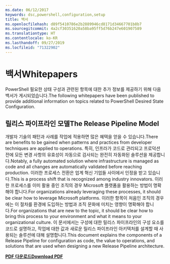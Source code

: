```yaml
---
ms.date: 06/12/2017
keywords: dsc,powershell,configuration,setup
title: 백서
ms.openlocfilehash: d89f5410786e2b2889946cd8171d34667701b8b7
ms.sourcegitcommit: 4a2cf30351620a58ba95ff5d76b247e601907589
ms.translationtype: HT
ms.contentlocale: ko-KR
ms.lasthandoff: 09/27/2019
ms.locfileid: "71322902"
---
```

# <a name="whitepapers"></a><span data-ttu-id="69525-103">백서</span><span class="sxs-lookup"><span data-stu-id="69525-103">Whitepapers</span></span>

<span data-ttu-id="69525-104">PowerShell 필요한 상태 구성과 관련된 항목에 대한 추가 정보를 제공하기 위해 다음 백서가 게시되었습니다.</span><span class="sxs-lookup"><span data-stu-id="69525-104">The following whitepapers have been published to provide additional information on topics related to PowerShell Desired State Configuration.</span></span>

## <a name="the-release-pipeline-model"></a><span data-ttu-id="69525-105">릴리스 파이프라인 모델</span><span class="sxs-lookup"><span data-stu-id="69525-105">The Release Pipeline Model</span></span>
<span data-ttu-id="69525-106">개발자 기술의 패턴과 사례를 작업에 적용하면 많은 혜택을 얻을 수 있습니다.</span><span class="sxs-lookup"><span data-stu-id="69525-106">There are benefits to be gained when patterns and practices from developer techniques are applied to operations.</span></span> <span data-ttu-id="69525-107">특히, 인프라가 코드로 관리되고 프로덕션 전에 모든 변경 사항의 유효성이 자동으로 검사되는 완전히 자동화된 솔루션을 제공합니다.</span><span class="sxs-lookup"><span data-stu-id="69525-107">Notably, a fully automated solution where infrastructure is managed as code and all changes are automatically validated before reaching production.</span></span> <span data-ttu-id="69525-108">이러한 프로세스 전환은 업계 혁신 기업들 사이에서 인정을 받고 있습니다.</span><span class="sxs-lookup"><span data-stu-id="69525-108">This is a process shift that is recognized among industry innovators.</span></span> <span data-ttu-id="69525-109">이러한 프로세스를 이미 활용 중인 조직의 경우 Microsoft 플랫폼을 활용하는 방법이 명확해야 합니다.</span><span class="sxs-lookup"><span data-stu-id="69525-109">For organizations already leveraging these processes, it should be clear how to leverage Microsoft platforms.</span></span> <span data-ttu-id="69525-110">이러한 항목이 처음인 조직의 경우에는 이 절차를 환경에 도입하는 방법과 조직 문화에 미치는 영향이 명확해야 합니다.</span><span class="sxs-lookup"><span data-stu-id="69525-110">For organizations that are new to the topic, it should be clear how to bring this process to your environment and what it means to your organizational culture.</span></span> <span data-ttu-id="69525-111">이 문서에서는 구성에 대한 릴리스 파이프라인의 구성 요소를 코드로 설명하고, 작업에 대한 값과 새로운 릴리스 파이프라인 아키텍처를 설계할 때 사용되는 솔루션에 대해 설명합니다.</span><span class="sxs-lookup"><span data-stu-id="69525-111">This document explains the components of a Release Pipeline for configuration as code, the value to operations, and solutions that are used when designing a new Release Pipeline architecture.</span></span>

<span data-ttu-id="69525-112">**[PDF 다운로드](https://aka.ms/thereleasepipelinemodelpdf)**</span><span class="sxs-lookup"><span data-stu-id="69525-112">**[Download PDF](https://aka.ms/thereleasepipelinemodelpdf)**</span></span>
